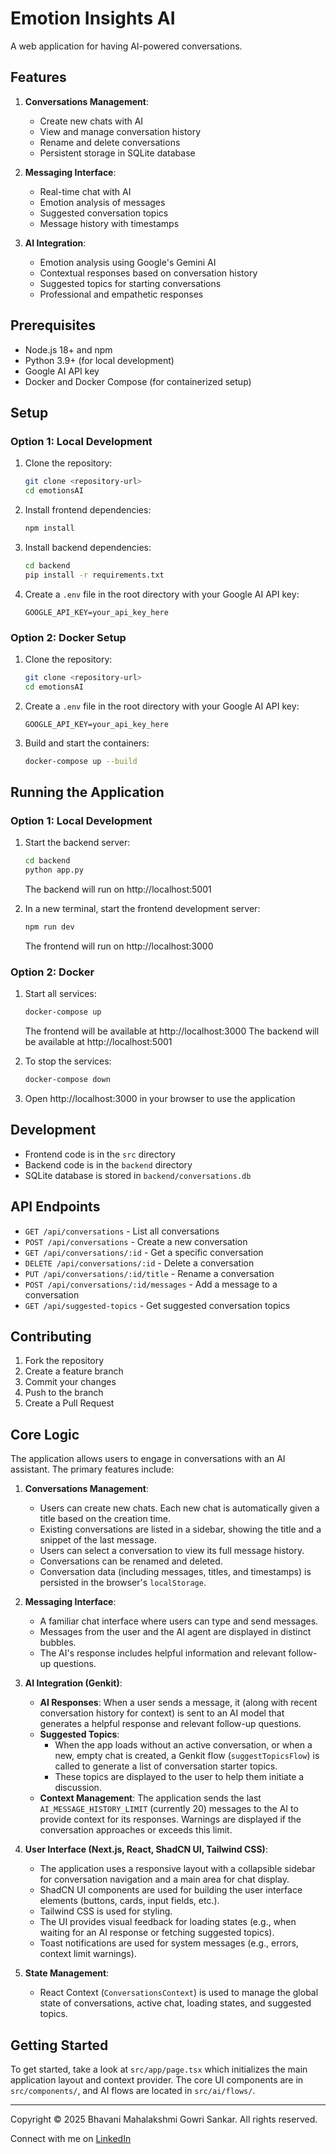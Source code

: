 # Emotion Insights AI

A web application for having AI-powered conversations.

## Features

1. **Conversations Management**:
   * Create new chats with AI
   * View and manage conversation history
   * Rename and delete conversations
   * Persistent storage in SQLite database

2. **Messaging Interface**:
   * Real-time chat with AI
   * Emotion analysis of messages
   * Suggested conversation topics
   * Message history with timestamps

3. **AI Integration**:
   * Emotion analysis using Google's Gemini AI
   * Contextual responses based on conversation history
   * Suggested topics for starting conversations
   * Professional and empathetic responses

## Prerequisites

- Node.js 18+ and npm
- Python 3.9+ (for local development)
- Google AI API key
- Docker and Docker Compose (for containerized setup)

## Setup

### Option 1: Local Development

1. Clone the repository:
   ```bash
   git clone <repository-url>
   cd emotionsAI
   ```

2. Install frontend dependencies:
   ```bash
   npm install
   ```

3. Install backend dependencies:
   ```bash
   cd backend
   pip install -r requirements.txt
   ```

4. Create a `.env` file in the root directory with your Google AI API key:
   ```
   GOOGLE_API_KEY=your_api_key_here
   ```

### Option 2: Docker Setup

1. Clone the repository:
   ```bash
   git clone <repository-url>
   cd emotionsAI
   ```

2. Create a `.env` file in the root directory with your Google AI API key:
   ```
   GOOGLE_API_KEY=your_api_key_here
   ```

3. Build and start the containers:
   ```bash
   docker-compose up --build
   ```

## Running the Application

### Option 1: Local Development

1. Start the backend server:
   ```bash
   cd backend
   python app.py
   ```
   The backend will run on http://localhost:5001

2. In a new terminal, start the frontend development server:
   ```bash
   npm run dev
   ```
   The frontend will run on http://localhost:3000

### Option 2: Docker

1. Start all services:
   ```bash
   docker-compose up
   ```
   The frontend will be available at http://localhost:3000
   The backend will be available at http://localhost:5001

2. To stop the services:
   ```bash
   docker-compose down
   ```

3. Open http://localhost:3000 in your browser to use the application

## Development

- Frontend code is in the `src` directory
- Backend code is in the `backend` directory
- SQLite database is stored in `backend/conversations.db`

## API Endpoints

- `GET /api/conversations` - List all conversations
- `POST /api/conversations` - Create a new conversation
- `GET /api/conversations/:id` - Get a specific conversation
- `DELETE /api/conversations/:id` - Delete a conversation
- `PUT /api/conversations/:id/title` - Rename a conversation
- `POST /api/conversations/:id/messages` - Add a message to a conversation
- `GET /api/suggested-topics` - Get suggested conversation topics

## Contributing

1. Fork the repository
2. Create a feature branch
3. Commit your changes
4. Push to the branch
5. Create a Pull Request

## Core Logic

The application allows users to engage in conversations with an AI assistant. The primary features include:

1.  **Conversations Management**:
    *   Users can create new chats. Each new chat is automatically given a title based on the creation time.
    *   Existing conversations are listed in a sidebar, showing the title and a snippet of the last message.
    *   Users can select a conversation to view its full message history.
    *   Conversations can be renamed and deleted.
    *   Conversation data (including messages, titles, and timestamps) is persisted in the browser's `localStorage`.

2.  **Messaging Interface**:
    *   A familiar chat interface where users can type and send messages.
    *   Messages from the user and the AI agent are displayed in distinct bubbles.
    *   The AI's response includes helpful information and relevant follow-up questions.

3.  **AI Integration (Genkit)**:
    *   **AI Responses**: When a user sends a message, it (along with recent conversation history for context) is sent to an AI model that generates a helpful response and relevant follow-up questions.
    *   **Suggested Topics**:
        *   When the app loads without an active conversation, or when a new, empty chat is created, a Genkit flow (`suggestTopicsFlow`) is called to generate a list of conversation starter topics.
        *   These topics are displayed to the user to help them initiate a discussion.
    *   **Context Management**: The application sends the last `AI_MESSAGE_HISTORY_LIMIT` (currently 20) messages to the AI to provide context for its responses. Warnings are displayed if the conversation approaches or exceeds this limit.

4.  **User Interface (Next.js, React, ShadCN UI, Tailwind CSS)**:
    *   The application uses a responsive layout with a collapsible sidebar for conversation navigation and a main area for chat display.
    *   ShadCN UI components are used for building the user interface elements (buttons, cards, input fields, etc.).
    *   Tailwind CSS is used for styling.
    *   The UI provides visual feedback for loading states (e.g., when waiting for an AI response or fetching suggested topics).
    *   Toast notifications are used for system messages (e.g., errors, context limit warnings).

5.  **State Management**:
    *   React Context (`ConversationsContext`) is used to manage the global state of conversations, active chat, loading states, and suggested topics.

## Getting Started

To get started, take a look at `src/app/page.tsx` which initializes the main application layout and context provider. The core UI components are in `src/components/`, and AI flows are located in `src/ai/flows/`.

---

Copyright © 2025 Bhavani Mahalakshmi Gowri Sankar. All rights reserved.

Connect with me on [LinkedIn](https://www.linkedin.com/in/bhavani-mahalakshmi-gowri-sankar-6b6a54119/)
